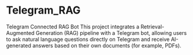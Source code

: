 # Telegram_RAG
Telegram Connected RAG Bot  This project integrates a Retrieval-Augmented Generation (RAG) pipeline with a Telegram bot, allowing users to ask natural language questions directly on Telegram and receive AI-generated answers based on their own documents (for example, PDFs).
